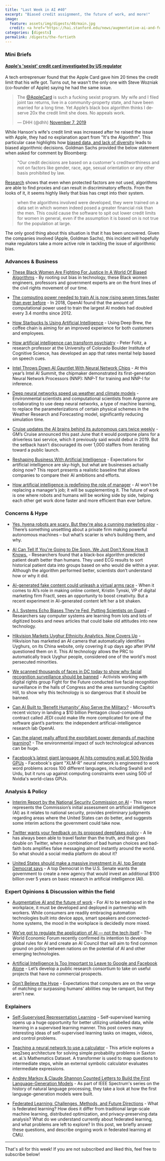 ```yaml
---
title: "Last Week in AI #40"
excerpt: "Biased credit assignment, the future of work, and more!"
image: 
  feature: assets/img/digests/40/main.jpg
  credit: <a href="https://hai.stanford.edu/news/augmentative-ai-and-future-work"> Anthony Weeks / Stanford HAI </a>
categories: [digests]
permalink: /digests/the-fortieth
---
```


### Mini Briefs

#### [Apple's 'sexist' credit card investigated by US regulator](https://www.bbc.com/news/business-50365609)

A tech entreprenuer found that the Apple Card gave him 20 times the credit limit that his wife got. Turns out, he wasn't the only one with Steve Wozniak (co-founder of Apple) saying he had the same issue. 

<blockquote class="twitter-tweet"><p lang="en" dir="ltr">The <a href="https://twitter.com/AppleCard?ref_src=twsrc%5Etfw">@AppleCard</a> is such a fucking sexist program. My wife and I filed joint tax returns, live in a community-property state, and have been married for a long time. Yet Apple’s black box algorithm thinks I deserve 20x the credit limit she does. No appeals work.</p>&mdash; DHH (@dhh) <a href="https://twitter.com/dhh/status/1192540900393705474?ref_src=twsrc%5Etfw">November 7, 2019</a></blockquote> <script async src="https://platform.twitter.com/widgets.js" charset="utf-8"></script>

While Hanson's wife's credit limit was increased after he raised the issue with Apple, they had no explanation apart from "It's the Algorithm". This particular case highlights how [biased data, and lack of diversity](https://www.skynettoday.com/briefs/face-recog/) leads to biased algorithmic decisions. Goldman Sachs provided the below statement when asked for comment by Bloomberg:

> "Our credit decisions are based on a customer's creditworthiness and not on factors like gender, race, age, sexual orientation or any other basis prohibited by law.

[Research](https://papers.ssrn.com/sol3/papers.cfm?abstract_id=2477899) shows that even when protected factors are not used, algorithms are able to find proxies and can result in discriminatory effects. From the looks of it, it seems highly likely that bias has crept into their system. 

> when the algorithms involved were developed, they were trained on a data set in which women indeed posed a greater financial risk than the men. This could cause the software to spit out lower credit limits for women in general, even if the assumption it is based on is not true for the population at large.

The only good thing about this situation is that it has been uncovered. Given the companies involved (Apple, Goldman Sachs), this incident will hopefully make regulators take a more active role in tackling the issue of algorithmic bias.  

### Advances & Business

* [These Black Women Are Fighting For Justice In A World Of Biased Algorithms](https://www.essence.com/feature/these-black-women-are-fighting-for-justice-in-a-world-of-biased-algorithms/) - By rooting out bias in technology, these Black women engineers, professors and government experts are on the front lines of the civil rights movement of our time.
  
* [The computing power needed to train AI is now rising seven times faster than ever before](https://www.technologyreview.com/s/614700/the-computing-power-needed-to-train-ai-is-now-rising-seven-times-faster-than-ever-before/) - In 2018, OpenAI found that the amount of computational power used to train the largest AI models had doubled every 3.4 months since 2012. 

* [How Starbucks Is Using Artificial Intelligence](https://www.fool.com/investing/2019/11/08/how-starbucks-brewing-up-artificial-intelligence.aspx) - Using Deep Brew, the coffee chain is aiming for an improved experience for both customers and employees.

* [How artificial intelligence can transform psychiatry](https://medicalxpress.com/news/2019-11-artificial-intelligence-psychiatry.html) - Peter Foltz, a research professor at the University of Colorado Boulder Institute of Cognitive Science, has developed an app that rates mental help based on speech cues.

* [Intel Throws Down AI Gauntlet With Neural Network Chips](https://www.nextplatform.com/2019/11/13/intel-throws-down-ai-gauntlet-with-neural-network-chips/) - At this year’s Intel AI Summit, the chipmaker demonstrated its first-generation Neural Network Processors (NNP): NNP-T for training and NNP-I for inference.

* [Deep neural networks speed up weather and climate models](https://phys.org/news/2019-11-deep-neural-networks-weather-climate.html) - Environmental scientists and computational scientists from Argonne are collaborating to use deep neural networks, a type of machine learning, to replace the parameterizations of certain physical schemes in the Weather Research and Forecasting model, significantly reducing simulation time.

* [Cruise updates the AI brains behind its autonomous cars twice weekly](https://venturebeat.com/2019/11/13/cruise-updates-the-ai-brains-behind-its-autonomous-cars-twice-weekly/) - GM’s Cruise announced this past June that it would postpone plans for a driverless taxi service, which it previously said would debut in 2019. But the setback hasn’t discouraged its over 1,000 staffers from iterating toward a public launch.

* [Reshaping Business With Artificial Intelligence](https://sloanreview.mit.edu/projects/reshaping-business-with-artificial-intelligence/) - Expectations for artificial intelligence are sky-high, but what are businesses actually doing now? This report presents a realistic baseline that allows companies to compare their AI ambitions and efforts.

* [How artificial intelligence is redefining the role of manager](https://www.weforum.org/agenda/2019/11/how-artificial-intelligence-is-redefining-the-role-of-manager/) - AI won’t be replacing a manager’s job; it will be supplementing it. The future of work is one where robots and humans will be working side by side, helping each other get work done faster and more efficient than ever before.

### Concerns & Hype

* [Yes, hyena robots are scary. But they're also a cunning marketing ploy](https://www.theguardian.com/technology/2019/nov/10/hyena-robots-marketing-boston-dynamics) - There’s something unsettling about a private firm making powerful autonomous machines – but what’s scarier is who’s building them, and why.

* [AI Can Tell If You're Going to Die Soon. We Just Don't Know How It Knows.](https://www.popularmechanics.com/science/health/a29762613/ai-predict-death-health/) - Researchers found that a black-box algorithm predicted patient death better than humans. They used ECG results to sort historical patient data into groups based on who would die within a year. Although the algorithm performed better, scientists don’t understand how or why it did.

* [AI-generated fake content could unleash a virtual arms race](https://venturebeat.com/2019/11/11/ai-generated-fake-content-could-unleash-a-virtual-arms-race/) - When it comes to AI’s role in making online content, Kristin Tynski, VP of digital marketing firm Fractl, sees an opportunity to boost creativity. But a recent experiment in AI-generated content left her a bit shaken.

* [A.I. Systems Echo Biases They’re Fed, Putting Scientists on Guard](https://www.nytimes.com/2019/11/11/technology/artificial-intelligence-bias.html) - Researchers say computer systems are learning from lots and lots of digitized books and news articles that could bake old attitudes into new technology.

* [Hikvision Markets Uyghur Ethnicity Analytics, Now Covers Up](https://ipvm.com/reports/hikvision-uyghur) - Hikvision has marketed an AI camera that automatically identifies Uyghurs, on its China website, only covering it up days ago after IPVM questioned them on it. This AI technology allows the PRC to automatically track Uyghur people, considered one of the world's most persecuted minorities.

* [We scanned thousands of faces in DC today to show why facial recognition surveillance should be banned](https://medium.com/@fightfortheftr/we-scanned-thousands-of-faces-in-dc-today-to-show-why-facial-recognition-surveillance-should-be-3360958a76f1) - Activists working with digital rights group Fight for the Future conducted live facial recognition surveillance in the halls of Congress and the area surrounding Capitol Hill, to show why this technology is so dangerous that it should be banned.

* [Can AI Built to ‘Benefit Humanity’ Also Serve the Military?](https://www.wired.com/story/can-ai-built-to-benefit-humanity-also-serve-military/) - Microsoft’s recent victory in landing a $10 billion Pentagon cloud-computing contract called JEDI could make life more complicated for one of the software giant’s partners: the independent artificial-intelligence research lab OpenAI.

* [Can the planet really afford the exorbitant power demands of machine learning?](https://www.theguardian.com/commentisfree/2019/nov/16/can-planet-afford-exorbitant-power-demands-of-machine-learning) - The environmental impact of such technological advances can be huge.

* [Facebook’s latest giant language AI hits computing wall at 500 Nvidia GPUs](https://www.zdnet.com/article/facebooks-latest-giant-language-ai-hits-computing-wall-at-500-nvidia-gpus/) - Facebook's giant "XLM-R" neural network is engineered to work word problems across 100 different languages, including Swahili and Urdu, but it runs up against computing constraints even using 500 of Nvidia's world-class GPUs.
  
### Analysis & Policy

* [Interim Report by the National Security Commission on AI](https://www.nationaldefensemagazine.org/-/media/sites/magazine/03_linkedfiles/nscai-interim-report-for-congress.ashx?la=en) - This report represents the Commission’s initial assessment on artificial intelligence (AI) as it relates to national security, provides preliminary judgments regarding areas where the United States can do better, and suggests some interim actions the government could take now.

* [Twitter wants your feedback on its proposed deepfakes policy](https://arstechnica.com/tech-policy/2019/11/twitter-wants-your-feedback-on-its-proposed-deepfakes-policy/) - A lie has always been able to travel faster than the truth, and that goes double on Twitter, where a combination of bad human choices and bad-faith bots amplifies false messaging almost instantly around the world. So what should a social media platform do about it?

* [United States should make a massive investment in AI, top Senate Democrat says](https://www.sciencemag.org/news/2019/11/united-states-should-make-massive-investment-ai-top-senate-democrat-says) - A top Democrat in the U.S. Senate wants the government to create a new agency that would invest an additional $100 billion over 5 years on basic research in artificial intelligence (AI).

### Expert Opinions & Discussion within the field

* [Augmentative AI and the future of work](https://hai.stanford.edu/news/augmentative-ai-and-future-work) - For AI to be embraced in the workplace, it must be developed and deployed in partnership with workers. While consumers are readily embracing automation technologies built into device apps, smart speakers and connected-home systems, the mood in the workplace is decidedly more mixed.
  
* [We’ve got to regulate the application of AI — not the tech itself](https://thenextweb.com/podium/2019/11/10/weve-got-to-regulate-the-application-of-ai-not-the-tech-itself/) - The World Economic Forum recently confirmed its intention to develop global rules for AI and create an AI Council that will aim to find common ground on policy between nations on the potential of AI and other emerging technologies.

* [Artificial Intelligence Is Too Important to Leave to Google and Facebook Alone](https://www.nytimes.com/2019/11/10/opinion/artificial-intelligence-facebook-google.html) - Let’s develop a public research consortium to take on useful projects that have no commercial prospects.

* [Don’t Believe the Hype](https://www.sfreporter.com/news/2019/11/13/dont-believe-the-hype/) - Expectations that computers are on the verge of matching or surpassing humans' abilities may be rampant, but they aren't new.

### Explainers

* [Self-Supervised Representation Learning](https://lilianweng.github.io/lil-log/2019/11/10/self-supervised-learning.html) - Self-supervised learning opens up a huge opportunity for better utilizing unlabelled data, while learning in a supervised learning manner. This post covers many interesting ideas of self-supervised learning tasks on images, videos, and control problems.

* [Teaching a neural network to use a calculator](https://reiinakano.com/2019/11/12/solving-probability.html) - This article explores a seq2seq architecture for solving simple probability problems in Saxton et. al.’s Mathematics Dataset. A transformer is used to map questions to intermediate steps, while an external symbolic calculator evaluates intermediate expressions.

* [Andrey Markov & Claude Shannon Counted Letters to Build the First Language-Generation Models](https://spectrum.ieee.org/tech-talk/robotics/artificial-intelligence/andrey-markov-and-claude-shannon-built-the-first-language-generation-models) - As part of IEEE Spectrum's series on the history of natural language processing, they take a look at how the first language-generation models were built.

* [Federated Learning: Challenges, Methods, and Future Directions](https://blog.ml.cmu.edu/2019/11/12/federated-learning-challenges-methods-and-future-directions/) - What is federated learning? How does it differ from traditional large-scale machine learning, distributed optimization, and privacy-preserving data analysis? What do we understand currently about federated learning, and what problems are left to explore? In this post, we briefly answer these questions, and describe ongoing work in federated learning at CMU. 

<hr>

That's all for this week! If you are not subscribed and liked this, feel free to subscribe below!
